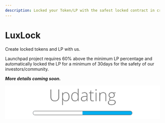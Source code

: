 ```yaml
---
description: Locked your Token/LP with the safest locked contract in crypto world
---
```


# LuxLock

Create locked tokens and LP with us.

Launchpad project requires 60% above the minimum LP percentage and automatically locked the LP for a minimum of 30days for the safety of our investors/community.

_**More details coming soon.**_

![Loading..](../.gitbook/assets/update-banner.png)

